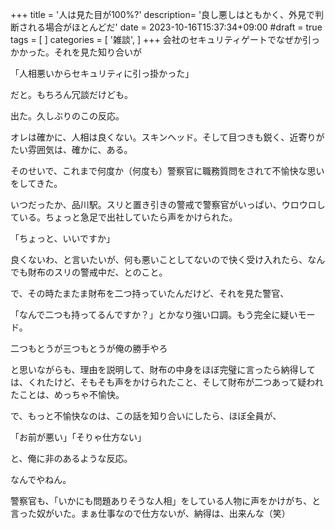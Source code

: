 +++
title = '人は見た目が100%?'
description= '良し悪しはともかく、外見で判断される場合がほとんどだ'
date = 2023-10-16T15:37:34+09:00
#draft = true
tags = [
]
categories = [
    '雑談',
]
+++
会社のセキュリティゲートでなぜか引っかかった。それを見た知り合いが

「人相悪いからセキュリティに引っ掛かった」

だと。もちろん冗談だけども。

出た。久しぶりのこの反応。

オレは確かに、人相は良くない。スキンヘッド。そして目つきも鋭く、近寄りがたい雰囲気は、確かに、ある。

そのせいで、これまで何度か（何度も）警察官に職務質問をされて不愉快な思いをしてきた。

いつだったか、品川駅。スリと置き引きの警戒で警察官がいっぱい、ウロウロしている。ちょっと急足で出社していたら声をかけられた。

「ちょっと、いいですか」

良くないわ、と言いたいが、何も悪いことしてないので快く受け入れたら、なんでも財布のスリの警戒中だ、とのこと。

で、その時たまたま財布を二つ持っていたんだけど、それを見た警官、

「なんで二つも持ってるんですか？」とかなり強い口調。もう完全に疑いモード。

二つもとうが三つもとうが俺の勝手やろ

と思いながらも、理由を説明して、財布の中身をほぼ完璧に言ったら納得しては、くれたけど、そもそも声をかけられたこと、そして財布が二つあって疑われたことは、めっちゃ不愉快。

で、もっと不愉快なのは、この話を知り合いにしたら、ほぼ全員が、

「お前が悪い」「そりゃ仕方ない」

と、俺に非のあるような反応。

なんでやねん。

警察官も、「いかにも問題ありそうな人相」をしている人物に声をかけがち、と言った奴がいた。まぁ仕事なので仕方ないが、納得は、出来んな（笑）

